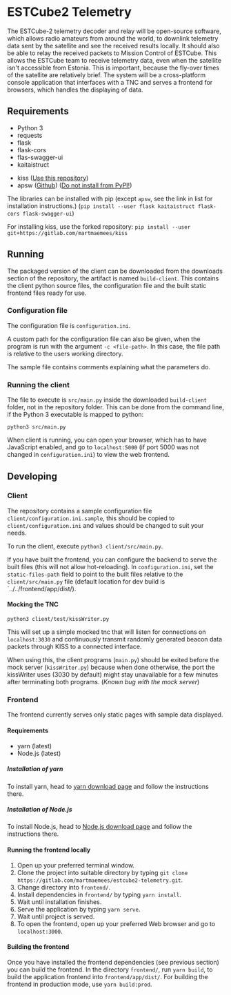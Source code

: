 # ESTCube2 Telemetry

The ESTCube-2 telemetry decoder and relay will be open-source software, which allows radio amateurs
from around the world, to downlink telemetry data sent by the satellite and
see the received results locally. It should also be able to relay the received packets to Mission Control of ESTCube.
This allows the ESTCube team to receive telemetry data, even when the satellite isn't accessible
from Estonia. This is important, because the fly-over times of the satellite are relatively brief.
The system will be a cross-platform console application that interfaces with a TNC and serves a
frontend for browsers, which handles the displaying of data.

## Requirements

* Python 3
* requests
* flask
* flask-cors
* flas-swagger-ui
* kaitaistruct
<!-- * bitarray ([Github](https://github.com/ilanschnell/bitarray)) -->
* kiss ([Use this repository](https://gitlab.com/martmaemees/kiss))
* apsw ([Github](https://github.com/rogerbinns/apsw)) ([Do not install from PyPI!](https://rogerbinns.github.io/apsw/download.html#easy-install-pip-pypi))

The libraries can be installed with pip (except `apsw`, see the link in list for installation instructions.) (`pip install --user flask kaitaistruct flask-cors flask-swagger-ui`)

For installing kiss, use the forked repository: `pip install --user git+https://gitlab.com/martmaemees/kiss`

## Running

The packaged version of the client can be downloaded from the downloads section of the repository, the artifact is named `build-client`. This contains the client python source files, the configuration file and the built static frontend files ready for use.

### Configuration file

The configuration file is `configuration.ini`.

A custom path for the configuration file can also be given, when the program is run with the argument `-c <file-path>`. In this case, the file path is relative to the users working directory.

The sample file contains comments explaining what the parameters do.

### Running the client

The file to execute is `src/main.py` inside the downloaded `build-client` folder, not in the repository folder. This can be done from the command line, if the Python 3 executable is mapped to python:

```
python3 src/main.py
```

When client is running, you can open your browser, which has to have JavaScript enabled, and go to `localhost:5000` (if port 5000 was not changed in `configuration.ini`) to view the web frontend.

## Developing

### Client

The repository contains a sample configuration file `client/configuration.ini.sample`, this should be copied to `client/configuration.ini` and values should be changed to suit your needs.

To run the client, execute `python3 client/src/main.py`.

If you have built the frontend, you can configure the backend to serve the built files (this will not allow hot-reloading).
In `configuration.ini`, set the `static-files-path` field to point to the built files relative to the `client/src/main.py` file (default location for dev build is `../../frontend/app/dist/).

#### Mocking the TNC

```
python3 client/test/kissWriter.py
```

This will set up a simple mocked tnc that will listen for connections on `localhost:3030` and continuously transmit randomly generated beacon data packets through KISS to a connected interface.

When using this, the client programs (`main.py`) should be exited before the mock server (`kissWriter.py`) because when done otherwise, the port the kissWriter uses (3030 by default) might stay unavailable for a few minutes after terminating both programs. (*Known bug with the mock server*)

### Frontend

The frontend currently serves only static pages with sample data displayed.

#### Requirements

* yarn (latest)
* Node.js (latest)

##### Installation of yarn

To install yarn, head to [yarn download page](https://yarnpkg.com/lang/en/docs/install/) and follow the instructions there.

##### Installation of Node.js

To install Node.js, head to [Node.js download page](https://nodejs.org/en/) and follow the instructions there.

#### Running the frontend locally

1.  Open up your preferred terminal window.
2.  Clone the project into suitable directory by typing `git clone https://gitlab.com/martmaemees/estcube2-telemetry.git`.
3.  Change directory into `frontend/`.
4.  Install dependencies in `frontend/` by typing `yarn install`.
5.  Wait until installation finishes.
6.  Serve the application by typing `yarn serve`.
7.  Wait until project is served.
8.  To open the frontend, open up your preferred Web browser and go to `localhost:3000`.

#### Building the frontend

Once you have installed the frontend dependencies (see previous section) you can build the frontend.
In the directory `frontend/`, run `yarn build`, to build the application frontend into `frontend/app/dist/`.
For building the frontend in production mode, use `yarn build:prod`.
